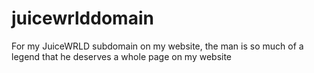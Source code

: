 # juicewrlddomain
For my JuiceWRLD subdomain on my website, the man is so much of a legend that he deserves a whole page on my website
